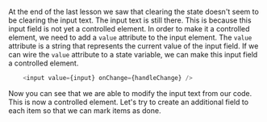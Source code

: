 At the end of the last lesson we saw that clearing the state doesn't seem to be clearing the input text. The input text is still there. This is because this input field is not yet a controlled element. In order to make it a controlled element, we need to add a `value` attribute to the input element. The `value` attribute is a string that represents the current value of the input field. If we can wire the `value` attribute to a state variable, we can make this input field a controlled element.

```js
    <input value={input} onChange={handleChange} />
```

Now you can see that we are able to modify the input text from our code. This is now a controlled element. Let's try to create an additional field to each item so that we can mark items as done.
